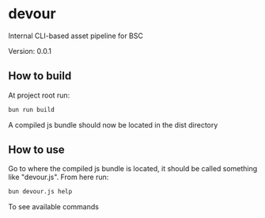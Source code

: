 # devour
Internal CLI-based asset pipeline for BSC

Version: 0.0.1

## How to build
At project root run:
```bash
bun run build
```
A compiled js bundle should now be located in the dist directory

## How to use
Go to where the compiled js bundle is located, it should be called something like "devour.js".
From here run:
```bash
bun devour.js help
```
To see available commands
